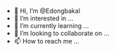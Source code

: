 - 👋 Hi, I’m @Edongbakal
- 👀 I’m interested in ...
- 🌱 I’m currently learning ...
- 💞️ I’m looking to collaborate on ...
- 📫 How to reach me ...

<!---
Edongbakal/Edongbakal is a ✨ special ✨ repository because its `README.md` (this file) appears on your GitHub profile.
You can click the Preview link to take a look at your changes.
--->
